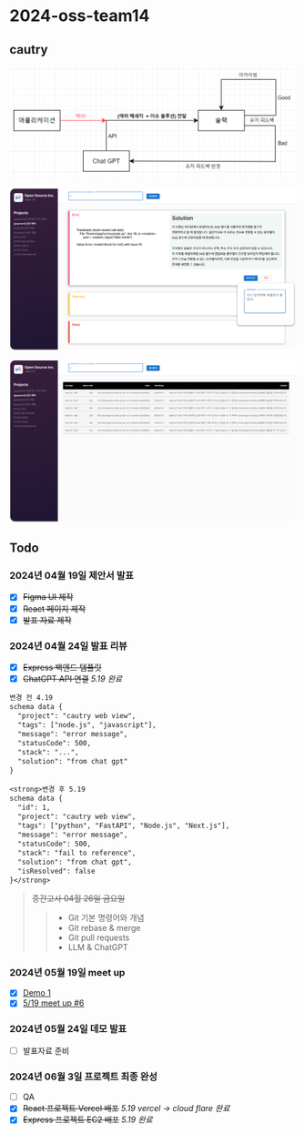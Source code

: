 # 2024-oss-team14

## cautry

![concept](./image.PNG)

![concept](./main.PNG)

![concept](./arch.PNG)

## Todo

### 2024년 04월 19일 제안서 발표

- [x] <s>Figma UI 제작</s>
- [x] <s>React 페이지 제작</s>
- [x] <s>발표 자료 제작</s>

### 2024년 04월 24일 발표 리뷰

- [x] <s>Express 백엔드 템플릿</s>
- [x] <s>ChatGPT API 연결</s> <em>5.19 완료</em>

```
변경 전 4.19
schema data {
  "project": "cautry web view",
  "tags": ["node.js", "javascript"],
  "message": "error message",
  "statusCode": 500,
  "stack": "...",
  "solution": "from chat gpt"
}

<strong>변경 후 5.19
schema data {
  "id": 1,
  "project": "cautry web view",
  "tags": ["python", "FastAPI", "Node.js", "Next.js"],
  "message": "error message",
  "statusCode": 500,
  "stack": "fail to reference",
  "solution": "from chat gpt",
  "isResolved": false
}</strong>
```

> <s>중간고사 04월 26일 금요일</s>
>
> > - Git 기본 명령어와 개념
> > - Git rebase & merge
> > - Git pull requests
> > - LLM & ChatGPT

### 2024년 05월 19일 meet up

- [x] [Demo 1](https://github.com/PiLab-CAU/OpenSourceProject-2401/issues/23)
- [x] [5/19 meet up #6](https://github.com/yongsoocho/2024-oss-team14/issues/6)

### 2024년 05월 24일 데모 발표

- [ ] 발표자료 준비

### 2024년 06월 3일 프로젝트 최종 완성

- [ ] QA
- [x] <s>React 프로젝트 Vercel 배포</s> <em>5.19 vercel -> cloud flare 완료</em>
- [x] <s>Express 프로젝트 EC2 배포</s> <em>5.19 완료</em>
